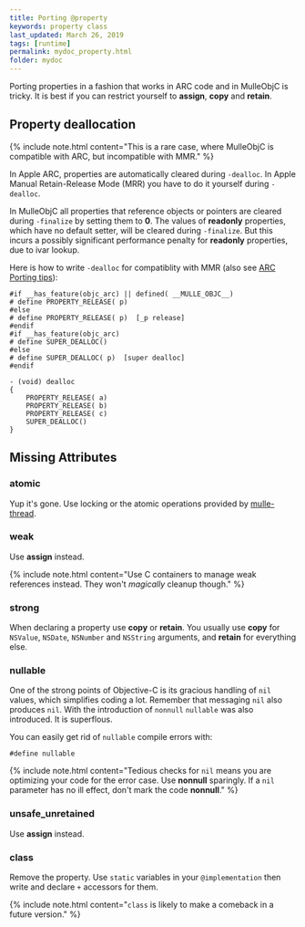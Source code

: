 ```yaml
---
title: Porting @property
keywords: property class
last_updated: March 26, 2019
tags: [runtime]
permalink: mydoc_property.html
folder: mydoc
---
```


Porting properties in a fashion that works in ARC code and in MulleObjC is
tricky. It is best if you can restrict yourself to **assign**, **copy** and **retain**.



## Property deallocation

{% include note.html content="This is a rare case, where MulleObjC is compatible with ARC, but incompatible with MMR." %}

In Apple ARC, properties are automatically cleared during `-dealloc`. In Apple Manual Retain-Release Mode (MRR)
you have to do it yourself during `-dealloc`.

In MulleObjC all properties that reference objects or pointers are cleared during `-finalize` by
setting them to **0**. The values of **readonly** properties, which have no default setter, will
be cleared during `-finalize`. But this incurs a possibly significant performance penalty for **readonly** 
properties, due to ivar lookup.


Here is how to write `-dealloc` for compatiblity with MMR (also see [ARC Porting tips](mydoc_arc.html)):

```
#if __has_feature(objc_arc) || defined( __MULLE_OBJC__)
# define PROPERTY_RELEASE( p)  
#else
# define PROPERTY_RELEASE( p)  [_p release]
#endif
#if __has_feature(objc_arc)
# define SUPER_DEALLOC()  
#else
# define SUPER_DEALLOC( p)  [super dealloc]
#endif

- (void) dealloc
{
    PROPERTY_RELEASE( a)
    PROPERTY_RELEASE( b)
    PROPERTY_RELEASE( c)
    SUPER_DEALLOC()
}

```

## Missing Attributes

### atomic

Yup it's gone. Use locking or the atomic operations provided by
[mulle-thread](//github.com/mulle-concurrent/mulle-thread).

### weak

Use **assign** instead.

{% include note.html content="Use C containers to manage weak references
instead. They won't *magically* cleanup though." %}

### strong

When declaring a property use **copy** or **retain**. You usually
use **copy** for `NSValue`, `NSDate`, `NSNumber` and `NSString` arguments,
and **retain** for everything else.

### nullable

One of the strong points of Objective-C is its gracious handling of
`nil` values, which simplifies coding a lot. Remember that messaging `nil`
also produces `nil`. With the introduction of `nonnull` `nullable` was
also introduced. It is superflous.

You can easily get rid of `nullable` compile errors with:

```
#define nullable
```

{% include note.html content="Tedious checks for `nil` means you are optimizing
your code for the error case. Use **nonnull** sparingly. If a `nil` parameter
has no ill effect, don't mark the code **nonnull**." %}

### unsafe_unretained

Use **assign** instead.


### class

Remove the property. Use `static` variables in your `@implementation`
then write and declare `+` accessors for them.

{% include note.html content="`class` is likely to make a comeback in a future version." %}


